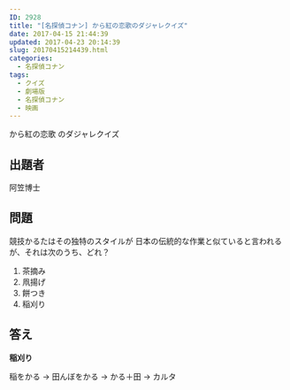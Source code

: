 ```yaml
---
ID: 2928
title: "[名探偵コナン] から紅の恋歌のダジャレクイズ"
date: 2017-04-15 21:44:39
updated: 2017-04-23 20:14:39
slug: 20170415214439.html
categories:
  - 名探偵コナン
tags:
  - クイズ
  - 劇場版
  - 名探偵コナン
  - 映画
---
```


から紅の恋歌 のダジャレクイズ

<!--more-->

## 出題者

阿笠博士

## 問題

競技かるたはその独特のスタイルが
日本の伝統的な作業と似ていると言われるが、それは次のうち、どれ？

1. 茶摘み
2. 凧揚げ
3. 餅つき
4. 稲刈り

## 答え

**稲刈り**

稲をかる
→ 田んぼをかる
→ かる＋田
→ カルタ
